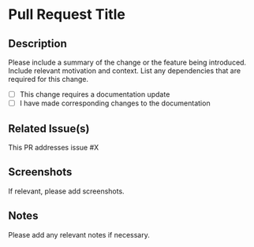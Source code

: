 # Pull Request Title

## Description

Please include a summary of the change or the feature being introduced. Include relevant motivation and context. List any dependencies that are required for this change.

- [ ] This change requires a documentation update
- [ ] I have made corresponding changes to the documentation

## Related Issue(s)

This PR addresses issue #X

## Screenshots
If relevant, please add screenshots.

## Notes
Please add any relevant notes if necessary.
